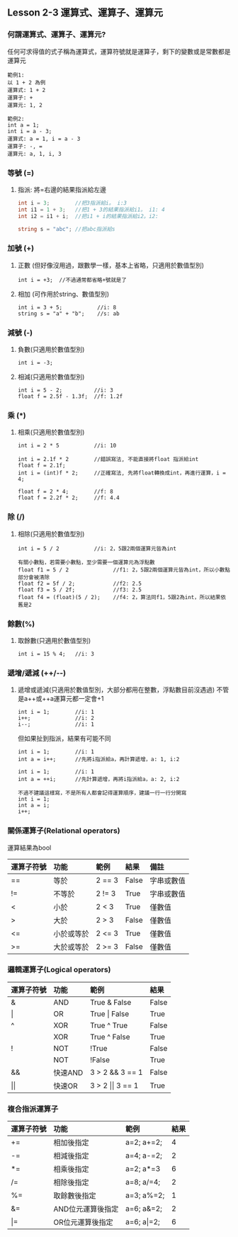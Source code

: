 ## Lesson 2-3 運算式、運算子、運算元

### 何謂運算式、運算子、運算元?
任何可求得值的式子稱為運算式，運算符號就是運算子，剩下的變數或是常數都是運算元
```
範例1:
以 1 + 2 為例
運算式: 1 + 2
運算子: +
運算元: 1, 2

範例2:
int a = 1;
int i = a - 3;
運算式: a = 1, i = a - 3
運算子: -, =
運算元: a, 1, i, 3
```


### 等號 (=)
1. 指派: 將=右邊的結果指派給左邊
   ``` C#
   int i = 3;        //把3指派給i。 i:3
   int i1 = 1 + 3;   //把1 + 3的結果指派給i1。 i1: 4
   int i2 = i1 + i;  //把i1 + i的結果指派給i2。i2:

   string s = "abc"; //把abc指派給s
   ```

### 加號 (+)
1. 正數 (但好像沒用過，跟數學一樣，基本上省略，只適用於數值型別)
   ```
   int i = +3;  //不過通常都省略+號就是了
   ```
2. 相加 (可作用於string、數值型別)
   ```
   int i = 3 + 5;           //i: 8
   string s = "a" + "b";    //s: ab
   ```

### 減號 (-)
1. 負數(只適用於數值型別)
   ```
   int i = -3; 
   ```
2. 相減(只適用於數值型別)
   ```
   int i = 5 - 2;          //i: 3
   float f = 2.5f - 1.3f;  //f: 1.2f
   ```

### 乘 (*)
1. 相乘(只適用於數值型別)
   ```
   int i = 2 * 5           //i: 10

   int i = 2.1f * 2        //錯誤寫法, 不能直接將float 指派給int
   float f = 2.1f;
   int i = (int)f * 2;     //正確寫法, 先將float轉換成int，再進行運算，i = 4;

   float f = 2 * 4;        //f: 8
   float f = 2.2f * 2;     //f: 4.4
   ```

### 除 (/)
1. 相除(只適用於數值型別)
   ```
   int i = 5 / 2           //i: 2，5跟2兩個運算元皆為int

   有關小數點，若需要小數點，至少需要一個運算元為浮點數
   float f1 = 5 / 2              //f1: 2，5跟2兩個運算元皆為int，所以小數點部分會被清除
   float f2 = 5f / 2;            //f2: 2.5
   float f3 = 5 / 2f;            //f3: 2.5
   float f4 = (float)(5 / 2);    //f4: 2，算法同f1，5跟2為int，所以結果依舊是2
   ```

### 餘數(%)
1. 取餘數(只適用於數值型別)
   ```
   int i = 15 % 4;   //i: 3
   ```

### 遞增/遞減 (++/--)
1. 遞增或遞減(只適用於數值型別，大部分都用在整數，浮點數目前沒遇過)
   不管是a++或++a運算元都一定會+1
   ```
   int i = 1;        //i: 1
   i++;              //i: 2
   i--;              //i: 1
   ```
   但如果扯到指派，結果有可能不同
   ```
   int i = 1;        //i: 1
   int a = i++;      //先將i指派給a，再計算遞增，a: 1, i:2

   int i = 1;        //i: 1
   int a = ++i;      //先計算遞增，再將i指派給a，a: 2, i:2

   不過不建議這樣寫，不是所有人都會記得運算順序，建議一行一行分開寫
   int i = 1;
   int a = i;
   i++;
   ```

### 關係運算子(Relational operators)
運算結果為bool

| 運算子符號 |     功能     |   範例   | 結果  |    備註   |
| :-------  | :----------- |:------  | :---- | :-------- |
|     ==    |      等於    | 2 == 3  | False | 字串或數值 |
|     !=    |     不等於   | 2 != 3  | True  | 字串或數值 |
|     <     |      小於    |  2 < 3  | True  |   僅數值   |
|     >     |      大於    | 2 > 3   | False |   僅數值   |
|     <=    |   小於或等於  | 2 <= 3  | True  |   僅數值   |
|     >=    |   大於或等於  | 2 >= 3  | False |   僅數值   |

### 邏輯運算子(Logical operators)
| 運算子符號 |     功能     |         範例       | 結果  |
| :-------  | :----------- | :---------------  | :---- |
|     &     |      AND     |    True & False   | False |
|     \|    |      OR      |    True \| False  | True  |
|     ^     |      XOR     |    True ^ True    | False |
|           |      XOR     |    True ^ False   | True  |
|     !     |      NOT     |        !True      | False |
|           |      NOT     |       !False      | True  |
|     &&    |   快速AND    |  3 > 2 && 3 == 1  | False |
|    \|\|   |   快速OR     | 3 > 2 \|\| 3 == 1 | True  |

### 複合指派運算子
| 運算子符號 |        功能        |         範例       | 結果  |
| :-------  | :----------------- | :---------------- | :---- |
|    +=     |      相加後指定     |    a=2; a+=2;     | 4 |
|    -=     |      相減後指定     |    a=4; a-=2;     | 2 |
|    *=     |      相乘後指定     |    a=2; a*=3      | 6 |
|    /=     |      相除後指定     |    a=8; a/=4;     | 2 |
|    %=     |     取餘數後指定    |    a=3; a%=2;     | 1 |
|    &=     |  AND位元運算後指定  |    a=6; a&=2;     | 2 |
|    \|=    |  OR位元運算後指定   |    a=6; a\|=2;    | 6 |